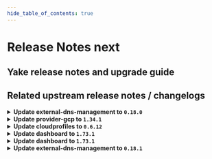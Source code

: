 ```yaml
---
hide_table_of_contents: true
---
```


# Release Notes next

## Yake release notes and upgrade guide

## Related upstream release notes / changelogs


<details>
<summary><b>Update external-dns-management to <code>0.18.0</code></b></summary>

# [gardener/external-dns-management]

## ✨ New Features

- `[USER]` The Istio resource `Gateway` can now be annotated with `dns.gardener.cloud/dnsnames='*'` to enable the automatic creation of `DNSEntries` for domain names extracted from hosts fields in this resource or related `VirtualServices` resources.  
  The `Gateway` and `HTTPRoute` resources from the Gateway API are supported in a similar way. by @MartinWeindel [#354]

## Docker Images
- dns-controller-manager: `europe-docker.pkg.dev/gardener-project/releases/dns-controller-manager:v0.18.0`


</details>

<details>
<summary><b>Update provider-gcp to <code>1.34.1</code></b></summary>

# [gardener/gardener-extension-provider-gcp]

## 🏃 Others

- `[OPERATOR]` Admission controller will be deployed with the LEADER_ELECTION_NAMESPACE set to the pod namespace by @kon-angelo [#700]
- `[OPERATOR]` Enable storage pool in CSI driver by @kon-angelo [#698]

## Docker Images
- gardener-extension-admission-gcp: `europe-docker.pkg.dev/gardener-project/releases/gardener/extensions/admission-gcp:v1.34.1`
- gardener-extension-provider-gcp: `europe-docker.pkg.dev/gardener-project/releases/gardener/extensions/provider-gcp:v1.34.1`


</details>

<details>
<summary><b>Update cloudprofiles to <code>0.6.12</code></b></summary>

**Full Changelog**: https://github.com/gardener-community/cloudprofiles/compare/0.6.11...0.6.12

</details>

<details>
<summary><b>Update dashboard to <code>1.73.1</code></b></summary>

# [gardener/dashboard]

## 🐛 Bug Fixes

- `[USER]` Enhanced volume management for OpenStack workers  
  In the last dashboard release, we inadvertently introduced an issue that caused the loss of custom volume sizes for OpenStack workers when they were updated via the dashboard. This release brings a fix to this bug, ensuring that your custom volume configurations are retained post-update.  
  Additionally, we've improved the storage size configuration interface. Now, it's easier to distinguish between default and custom volumes. by @grolu [#1722]

## Docker Images
- dashboard: `europe-docker.pkg.dev/gardener-project/releases/gardener/dashboard:1.73.1`


</details>

<details>
<summary><b>Update dashboard to <code>1.73.1</code></b></summary>

# [gardener/dashboard]

## 🐛 Bug Fixes

- `[USER]` Enhanced volume management for OpenStack workers  
  In the last dashboard release, we inadvertently introduced an issue that caused the loss of custom volume sizes for OpenStack workers when they were updated via the dashboard. This release brings a fix to this bug, ensuring that your custom volume configurations are retained post-update.  
  Additionally, we've improved the storage size configuration interface. Now, it's easier to distinguish between default and custom volumes. by @grolu [#1722]

## Docker Images
- dashboard: `europe-docker.pkg.dev/gardener-project/releases/gardener/dashboard:1.73.1`


</details>

<details>
<summary><b>Update external-dns-management to <code>0.18.1</code></b></summary>

# [gardener/external-dns-management]

## 🐛 Bug Fixes

- `[OPERATOR]` Uncached listing of virtual services and httproutes by @MartinWeindel [#355]
- `[OPERATOR]` Ignore generated load balancer services of gateways. by @MartinWeindel [#355]

## Docker Images
- dns-controller-manager: `europe-docker.pkg.dev/gardener-project/releases/dns-controller-manager:v0.18.1`


</details>
